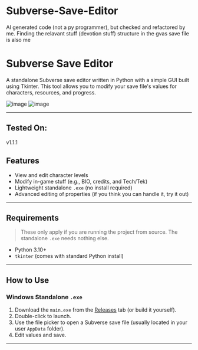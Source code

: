 # Subverse-Save-Editor
AI generated code (not a py programmer), but checked and refactored by me. Finding the relavant stuff (devotion stuff) structure in the gvas save file is also me
# Subverse Save Editor

A standalone Subverse save editor written in Python with a simple GUI built using Tkinter. This tool allows you to modify your save file's values for characters, resources, and progress.

![image](https://github.com/user-attachments/assets/4b0a7f76-f649-4644-a35d-b24f59bb0d2a)
![image](https://github.com/user-attachments/assets/05b0a4d4-03d4-4606-9e90-28da86c22ec7)


---

## Tested On:
v1.1.1

## Features

- View and edit character levels
- Modify in-game stuff (e.g., BIO, credits, and Tech/Tek)
- Lightweight standalone `.exe` (no install required)
- Advanced editing of properties (if you think you can handle it, try it out)
---

## Requirements

> These only apply if you are running the project from source. The standalone `.exe` needs nothing else.

- Python 3.10+
- `tkinter` (comes with standard Python install)

---

## How to Use

### Windows Standalone `.exe`

1. Download the `main.exe` from the [Releases](https://github.com/MIKI0001/Subverse-Save-Editor/releases/tag/1.1.1) tab (or build it yourself).
2. Double-click to launch.
3. Use the file picker to open a Subverse save file (usually located in your user `AppData` folder).
4. Edit values and save.

---

